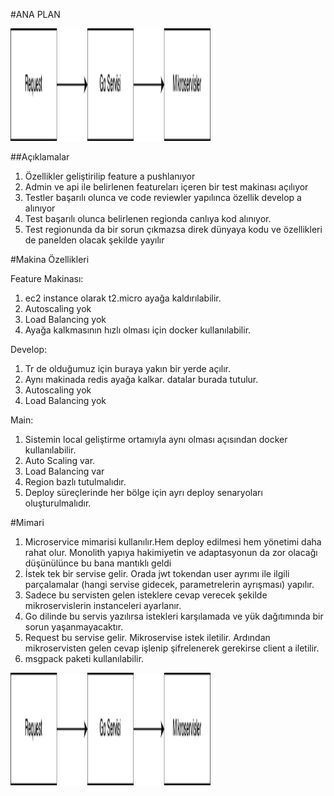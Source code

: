 #ANA PLAN

<img src="images/ana_plan.png" alt="alt text" width="320" height="180">

##Açıklamalar
1. Özellikler geliştirilip feature a pushlanıyor
2. Admin ve api ile belirlenen featureları içeren bir test makinası açılıyor
3. Testler başarılı olunca ve code reviewler yapılınca özellik develop a alınıyor
4. Test başarılı olunca belirlenen regionda canlıya kod alınıyor.
5. Test regionunda da bir sorun çıkmazsa direk dünyaya kodu ve özellikleri de panelden olacak şekilde yayılır


#Makina Özellikleri

Feature Makinası: 
1. ec2 instance olarak t2.micro ayağa kaldırılabilir.
2. Autoscaling yok
3. Load Balancing yok
4. Ayağa kalkmasının hızlı olması için docker kullanılabilir.

Develop:
1. Tr de olduğumuz için buraya yakın bir yerde açılır.
2. Aynı makinada redis ayağa kalkar. datalar burada tutulur.
3. Autoscaling yok
4. Load Balancing yok

Main: 
1. Sistemin local geliştirme ortamıyla aynı olması açısından docker kullanılabilir.
2. Auto Scaling var.
3. Load Balancing var
4. Region bazlı tutulmalıdır.
5. Deploy süreçlerinde her bölge için ayrı deploy senaryoları oluşturulmalıdır.


#Mimari
1. Microservice mimarisi kullanılır.Hem deploy edilmesi hem yönetimi daha rahat olur. Monolith yapıya hakimiyetin ve adaptasyonun da zor olacağı düşünülünce bu bana mantıklı geldi
2. İstek tek bir servise gelir. Orada jwt tokendan user ayrımı ile ilgili parçalamalar (hangi servise gidecek, parametrelerin ayrışması) yapılır. 
3. Sadece bu servisten gelen isteklere cevap verecek şekilde mikroservislerin instanceleri ayarlanır.
4. Go dilinde bu servis yazılırsa istekleri karşılamada ve yük dağıtımında bir sorun yaşanmayacaktır.
5. Request bu servise gelir. Mikroservise istek iletilir. Ardından mikroservisten gelen cevap işlenip şifrelenerek gerekirse client a iletilir.
6. msgpack paketi kullanılabilir.

<img src="images/servis.png" alt="alt text" width="320" height="180">
